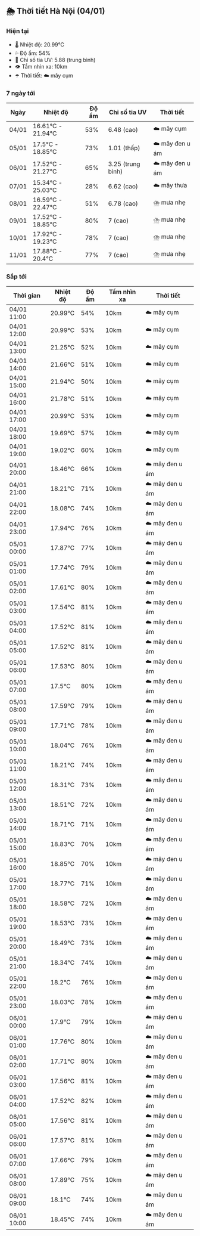 ## 🌦️ Thời tiết Hà Nội (04/01)

### Hiện tại

- 🌡️ Nhiệt độ: 20.99℃
- 💦 Độ ẩm: 54%
- 🌟 Chỉ số tia UV: 5.88 (trung bình)
- 👁️ Tầm nhìn xa: 10km
- ☂️ Thời tiết: ☁️ mây cụm

### 7 ngày tới

| Ngày | Nhiệt độ | Độ ẩm | Chỉ số tia UV | Thời tiết |
| --- | --- | --- | --- | --- |
| 04/01 | 16.61℃ - 21.94℃ | 53% | 6.48 (cao) | ☁️ mây cụm |
| 05/01 | 17.5℃ - 18.85℃ | 73% | 1.01 (thấp) | ☁️ mây đen u ám |
| 06/01 | 17.52℃ - 21.27℃ | 65% | 3.25 (trung bình) | ☁️ mây đen u ám |
| 07/01 | 15.34℃ - 25.03℃ | 28% | 6.62 (cao) | ☁️ mây thưa |
| 08/01 | 16.59℃ - 22.47℃ | 51% | 6.78 (cao) | ⛈️ mưa nhẹ |
| 09/01 | 17.52℃ - 18.85℃ | 80% | 7 (cao) | ⛈️ mưa nhẹ |
| 10/01 | 17.92℃ - 19.23℃ | 78% | 7 (cao) | ⛈️ mưa nhẹ |
| 11/01 | 17.88℃ - 20.4℃ | 77% | 7 (cao) | ⛈️ mưa nhẹ |

### Sắp tới

| Thời gian | Nhiệt độ | Độ ẩm | Tầm nhìn xa | Thời tiết |
| --- | --- | --- | --- | --- |
| 04/01 11:00 | 20.99℃ | 54% | 10km | ☁️ mây cụm |
| 04/01 12:00 | 20.99℃ | 53% | 10km | ☁️ mây cụm |
| 04/01 13:00 | 21.25℃ | 52% | 10km | ☁️ mây cụm |
| 04/01 14:00 | 21.66℃ | 51% | 10km | ☁️ mây cụm |
| 04/01 15:00 | 21.94℃ | 50% | 10km | ☁️ mây cụm |
| 04/01 16:00 | 21.78℃ | 51% | 10km | ☁️ mây cụm |
| 04/01 17:00 | 20.99℃ | 53% | 10km | ☁️ mây cụm |
| 04/01 18:00 | 19.69℃ | 57% | 10km | ☁️ mây cụm |
| 04/01 19:00 | 19.02℃ | 60% | 10km | ☁️ mây cụm |
| 04/01 20:00 | 18.46℃ | 66% | 10km | ☁️ mây đen u ám |
| 04/01 21:00 | 18.21℃ | 71% | 10km | ☁️ mây đen u ám |
| 04/01 22:00 | 18.08℃ | 74% | 10km | ☁️ mây đen u ám |
| 04/01 23:00 | 17.94℃ | 76% | 10km | ☁️ mây đen u ám |
| 05/01 00:00 | 17.87℃ | 77% | 10km | ☁️ mây đen u ám |
| 05/01 01:00 | 17.74℃ | 79% | 10km | ☁️ mây đen u ám |
| 05/01 02:00 | 17.61℃ | 80% | 10km | ☁️ mây đen u ám |
| 05/01 03:00 | 17.54℃ | 81% | 10km | ☁️ mây đen u ám |
| 05/01 04:00 | 17.52℃ | 81% | 10km | ☁️ mây đen u ám |
| 05/01 05:00 | 17.52℃ | 81% | 10km | ☁️ mây đen u ám |
| 05/01 06:00 | 17.53℃ | 80% | 10km | ☁️ mây đen u ám |
| 05/01 07:00 | 17.5℃ | 80% | 10km | ☁️ mây đen u ám |
| 05/01 08:00 | 17.59℃ | 79% | 10km | ☁️ mây đen u ám |
| 05/01 09:00 | 17.71℃ | 78% | 10km | ☁️ mây đen u ám |
| 05/01 10:00 | 18.04℃ | 76% | 10km | ☁️ mây đen u ám |
| 05/01 11:00 | 18.21℃ | 74% | 10km | ☁️ mây đen u ám |
| 05/01 12:00 | 18.31℃ | 73% | 10km | ☁️ mây đen u ám |
| 05/01 13:00 | 18.51℃ | 72% | 10km | ☁️ mây đen u ám |
| 05/01 14:00 | 18.71℃ | 71% | 10km | ☁️ mây đen u ám |
| 05/01 15:00 | 18.83℃ | 70% | 10km | ☁️ mây đen u ám |
| 05/01 16:00 | 18.85℃ | 70% | 10km | ☁️ mây đen u ám |
| 05/01 17:00 | 18.77℃ | 71% | 10km | ☁️ mây đen u ám |
| 05/01 18:00 | 18.58℃ | 72% | 10km | ☁️ mây đen u ám |
| 05/01 19:00 | 18.53℃ | 73% | 10km | ☁️ mây đen u ám |
| 05/01 20:00 | 18.49℃ | 73% | 10km | ☁️ mây đen u ám |
| 05/01 21:00 | 18.34℃ | 74% | 10km | ☁️ mây đen u ám |
| 05/01 22:00 | 18.2℃ | 76% | 10km | ☁️ mây đen u ám |
| 05/01 23:00 | 18.03℃ | 78% | 10km | ☁️ mây đen u ám |
| 06/01 00:00 | 17.9℃ | 79% | 10km | ☁️ mây đen u ám |
| 06/01 01:00 | 17.76℃ | 80% | 10km | ☁️ mây đen u ám |
| 06/01 02:00 | 17.71℃ | 80% | 10km | ☁️ mây đen u ám |
| 06/01 03:00 | 17.56℃ | 81% | 10km | ☁️ mây đen u ám |
| 06/01 04:00 | 17.52℃ | 82% | 10km | ☁️ mây đen u ám |
| 06/01 05:00 | 17.56℃ | 81% | 10km | ☁️ mây đen u ám |
| 06/01 06:00 | 17.57℃ | 81% | 10km | ☁️ mây đen u ám |
| 06/01 07:00 | 17.66℃ | 79% | 10km | ☁️ mây đen u ám |
| 06/01 08:00 | 17.89℃ | 75% | 10km | ☁️ mây đen u ám |
| 06/01 09:00 | 18.1℃ | 74% | 10km | ☁️ mây đen u ám |
| 06/01 10:00 | 18.45℃ | 74% | 10km | ☁️ mây đen u ám |
